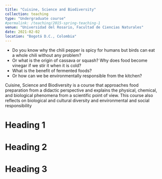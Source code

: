 ```yaml
---
title: "Cuisine, Science and Biodiversity"
collection: teaching
type: "Undergraduate course"
#permalink: /teaching/2015-spring-teaching-1
venue: "Universidad del Rosario, Facultad de Ciencias Naturales"
date: 2021-02-02
location: "Bogotá D.C., Colombia"
---
```


- Do you know why the chili pepper is spicy for humans but birds can eat a whole chili without any problem? 
- Or what is the origin of cassava or squash? Why does food become vinegar if we stir it when it is cold? 
- What is the benefit of fermented foods? 
- Or how can we be environmentally responsible from the kitchen? 

Cuisine, Science and Biodiversity is a course that approaches food preparation from a didactic perspective and explains the physical, chemical, and biological phenomena from a scientific point of view. This course also reflects on biological and cultural diversity and environmental and social responsibility

Heading 1
======

Heading 2
======

Heading 3
======
